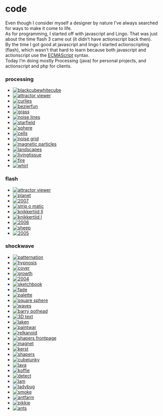 <!--
  id: 6
  date: 2007-01-06T17:09:46
  modified: 2015-10-25T07:21:52
  slug: code
  type: page
  excerpt: <p>Even though I consider myself a designer by nature I&#8217;ve always searched for ways to make it come to life. As for programming, I started off with javascript and Lingo. That was just about the time flash 3 came out (it didn&#8217;t have actionscript back then). By the time I got good at javascript and [&hellip;]</p>
  inCv: 
  inPortfolio: 
  dateFrom: 
  dateTo: 
-->

# code

<p>Even though I consider myself a designer by nature I&#8217;ve always searched for ways to make it come to life.<br />
As for programming, I started off with javascript and Lingo. That was just about the time flash 3 came out (it didn&#8217;t have actionscript back then).<br />
By the time I got good at javascript and lingo I started actionscripting (flash), which wasn&#8217;t that hard to learn because both javascript and actionscript use the <a href="http://www.ecma-international.org/" target="_blank">ECMAScript</a> syntax.<br />
Today I&#8217;m doing mostly Processing (java) for personal projects, and actionscript and php for clients.</p>
<h3>processing</h3>
<ul class="list-unstyled list-inline">
<li><a href="javascript:Sjeiti.showIFrame('coderef.php?id=627',400,400,'blackcubewhitecube')" title="3D recursion"><img src="https://res.cloudinary.com/dn1rmdjs5/image/upload/v1566568756/rv/blackcubewhitecube.jpg" alt="blackcubewhitecube" /></a></li>
<li><a href="javascript:Sjeiti.showIFrame('coderef.php?id=625',800,600,'attractor viewer')" title="attractor viewer"><img src="https://res.cloudinary.com/dn1rmdjs5/image/upload/v1566568756/rv/attractor.jpg" alt="attractor viewer" /></a></li>
<li><a href="javascript:Sjeiti.showIFrame('coderef.php?id=576',500,500,'curlies')" title="curlies"><img src="https://res.cloudinary.com/dn1rmdjs5/image/upload/v1566568756/rv/curlies.jpg" alt="curlies" /></a></li>
<li><a href="javascript:Sjeiti.showIFrame('coderef.php?id=578',900,900,'bezierfun')" title="bezierfun"><img src="https://res.cloudinary.com/dn1rmdjs5/image/upload/v1566568756/rv/bezierfun.jpg" alt="bezierfun" /></a></li>
<li><a href="javascript:Sjeiti.showIFrame('coderef.php?id=577',640,640,'grass')" title="grass"><img src="https://res.cloudinary.com/dn1rmdjs5/image/upload/v1566568756/rv/grass.jpg" alt="grass" /></a></li>
<li><a href="javascript:Sjeiti.showIFrame('coderef.php?id=580',1000,700,'noise lines')" title="noise lines"><img src="https://res.cloudinary.com/dn1rmdjs5/image/upload/v1566568756/rv/noiselines.jpg" alt="noise lines" /></a></li>
<li><a href="javascript:Sjeiti.showIFrame('coderef.php?id=579',700,250,'starfield')" title="starfield"><img src="https://res.cloudinary.com/dn1rmdjs5/image/upload/v1566568756/rv/starfield.jpg" alt="starfield" /></a></li>
<li><a href="javascript:Sjeiti.showIFrame('coderef.php?id=582',400,400,'sphere')" title="sphere"><img src="https://res.cloudinary.com/dn1rmdjs5/image/upload/v1566568756/rv/sphere.jpg" alt="sphere" /></a></li>
<li><a href="javascript:Sjeiti.showIFrame('coderef.php?id=581',640,480,'cells')" title="cells"><img src="https://res.cloudinary.com/dn1rmdjs5/image/upload/v1566568756/rv/cells.jpg" alt="cells" /></a></li>
<li><a href="javascript:Sjeiti.showIFrame('coderef.php?id=583',400,400,'noise grid')" title="noise grid"><img src="https://res.cloudinary.com/dn1rmdjs5/image/upload/v1566568756/rv/noise-grid.jpg" alt="noise grid" /></a></li>
<li><a href="javascript:Sjeiti.showIFrame('coderef.php?id=586',520,160,'magnetic particles')" title="magnetic particles"><img src="https://res.cloudinary.com/dn1rmdjs5/image/upload/v1566568756/rv/magnetic.jpg" alt="magnetic particles" /></a></li>
<li><a href="javascript:Sjeiti.showIFrame('coderef.php?id=584',800,600,'landscapes')" title="landscapes"><img src="https://res.cloudinary.com/dn1rmdjs5/image/upload/v1566568756/rv/landscapes.jpg" alt="landscapes" /></a></li>
<li><a href="javascript:Sjeiti.showIFrame('coderef.php?id=585',400,400,'livingtissue')" title="livingtissue"><img src="https://res.cloudinary.com/dn1rmdjs5/image/upload/v1566568756/rv/tissue.jpg" alt="livingtissue" /></a></li>
<li><a href="javascript:Sjeiti.showIFrame('coderef.php?id=587',200,200,'fire')" title="fire"><img src="https://res.cloudinary.com/dn1rmdjs5/image/upload/v1566568756/rv/fire.jpg" alt="fire" /></a></li>
<li><a href="javascript:Sjeiti.showIFrame('coderef.php?id=588',200,200,'whirl')" title="whirl"><img src="https://res.cloudinary.com/dn1rmdjs5/image/upload/v1566568756/rv/whirl.jpg" alt="whirl" /></a></li>
</ul>
<h3>flash</h3>
<ul class="list-unstyled list-inline">
<li><a href="javascript:Sjeiti.showCode('code/attractors.swf', 800,600, 'attractor viewer')" title="planet"><img src="https://res.cloudinary.com/dn1rmdjs5/image/upload/v1566568756/rv/attractor viewer.jpg" alt="attractor viewer" /></a></li>
<li><a href="javascript:Sjeiti.showCode('code/planet.swf', 800,600, 'planet')" title="planet"><img src="https://res.cloudinary.com/dn1rmdjs5/image/upload/v1566568756/rv/planet.jpg" alt="planet" /></a></li>
<li><a href="javascript:Sjeiti.showCode('code/2007.swf', 525,277, '2007')" title="2007 newyears wish"><img src="https://res.cloudinary.com/dn1rmdjs5/image/upload/v1566568756/rv/2007.jpg" alt="2007" /></a></li>
<li><a href="javascript:Sjeiti.showIFrame('http://strip.o.matic.shapers.nl/stripomatic.swf?lang=en', 525,277,'strip o matic')" title="strip o matic"><img src="https://res.cloudinary.com/dn1rmdjs5/image/upload/v1566568756/rv/stripomatic.jpg" alt="strip o matic" /></a></li>
<li><a href="javascript:Sjeiti.showIFrame('http://www.shapers.nl/media/lab/knikkeren/index.html', 525,277, 'knikkeren')" title="small marble game featuring displacement mapping"><img src="https://res.cloudinary.com/dn1rmdjs5/image/upload/v1566568756/rv/knikkerenII.jpg" alt="knikkertijd II" /></a></li>
<li><a href="javascript:Sjeiti.showCode('code/knikkeren.swf', 525,277, 'knikkeren')" title="small marble game featuring displacement mapping"><img src="https://res.cloudinary.com/dn1rmdjs5/image/upload/v1566568756/rv/knikkertijd.jpg" alt="knikkertijd I" /></a></li>
<li><a href="javascript:Sjeiti.showCode('code/shapers2006.swf', 525,277, '2006')" title="Shapers 2006 xmas/newyears wishes"><img src="https://res.cloudinary.com/dn1rmdjs5/image/upload/v1566568756/rv/2006.jpg" alt="2006" /></a></li>
<li><a href="javascript:Sjeiti.showIFrame('coderef.php?id=630', 525,277, 'sheep')" title="sheep abduction game"><img src="https://res.cloudinary.com/dn1rmdjs5/image/upload/v1566568756/rv/sheep.jpg" alt="sheep" /></a></li>
<li><a href="javascript:Sjeiti.showCode('code/2005en.swf', 525,277, '2005')" title="2005"><img src="https://res.cloudinary.com/dn1rmdjs5/image/upload/v1566568756/rv/2005.jpg" alt="2005" /></a></li>
</ul>
<h3>shockwave</h3>
<ul class="list-unstyled list-inline">
<li><a href="javascript:Sjeiti.showIFrame('coderef.php?id=592', 800,600,'patternation')" title="patternation"><img src="https://res.cloudinary.com/dn1rmdjs5/image/upload/v1566568756/rv/patternation.jpg" alt="patternation" /></a></li>
<li><a href="javascript:Sjeiti.showIFrame('coderef.php?id=601', 800,600,'hypnosis')" title="the latest result in collecting and cleaning old code... keyboard c, v and/or b"><img src="https://res.cloudinary.com/dn1rmdjs5/image/upload/v1566568756/rv/hypnosis.jpg" alt="hypnosis" /></a></li>
<li><a href="javascript:Sjeiti.showIFrame('coderef.php?id=599', 550,626,'cover')" title="double sided, trigonomically deformed sphere with a tiny transparent reflection map"><img src="https://res.cloudinary.com/dn1rmdjs5/image/upload/v1566568756/rv/cover.jpg" alt="cover" /></a></li>
<li><a href="javascript:Sjeiti.showIFrame('coderef.php?id=600', 800,600,'growth')" title="a random tree with controllable parameters"><img src="https://res.cloudinary.com/dn1rmdjs5/image/upload/v1566568756/rv/growth.jpg" alt="growth" /></a></li>
<li><a href="javascript:Sjeiti.showIFrame('coderef.php?id=593', 640,480,'2004')" title="found some use for the fade thing"><img src="https://res.cloudinary.com/dn1rmdjs5/image/upload/v1566568756/rv/ny2004.jpg" alt="2004" /></a></li>
<li><a href="javascript:Sjeiti.showIFrame('coderef.php?id=606', 800,600,'sketchbook')" title="recoded old site"><img src="https://res.cloudinary.com/dn1rmdjs5/image/upload/v1566568756/rv/sketchbook.jpg" alt="sketchbook" /></a></li>
<li><a href="javascript:Sjeiti.showIFrame('coderef.php?id=594', 640,480,'fade')" title="mouse controlled points with a fade"><img src="https://res.cloudinary.com/dn1rmdjs5/image/upload/v1566568756/rv/fade.jpg" alt="fade" /></a></li>
<li><a href="javascript:Sjeiti.showIFrame('coderef.php?id=596', 640,480,'palette')" title="rgb representation over a 60Âº xyz planes"><img src="https://res.cloudinary.com/dn1rmdjs5/image/upload/v1566568756/rv/palette.jpg" alt="palette" /></a></li>
<li><a href="javascript:Sjeiti.showIFrame('coderef.php?id=595', 700,600,'square sphere')" title="I was looking for a coded form that looked like something between a square and a sphere... but I got carried away"><img src="https://res.cloudinary.com/dn1rmdjs5/image/upload/v1566568756/rv/squaresphere.jpg" alt="square sphere" /></a></li>
<li><a href="javascript:Sjeiti.showIFrame('coderef.php?id=598', 400,300,'waves')" title="random multiple waves... click"><img src="https://res.cloudinary.com/dn1rmdjs5/image/upload/v1566568756/rv/waves.jpg" alt="waves" /></a></li>
<li><a href="javascript:Sjeiti.showIFrame('coderef.php?id=605', 640,480,'barry pothead')" title="made this to practice 3D"><img src="https://res.cloudinary.com/dn1rmdjs5/image/upload/v1566568756/rv/barrypothead.jpg" alt="barry pothead" /></a></li>
<li><a href="javascript:Sjeiti.showIFrame('coderef.php?id=603', 800,600,'3D text')" title="a 3D text editor"><img src="https://res.cloudinary.com/dn1rmdjs5/image/upload/v1566568756/rv/3dtext.jpg" alt="3D text" /></a></li>
<li><a href="javascript:Sjeiti.showIFrame('coderef.php?id=604', 800,600,'laken')" title="a 3D wave for paintwar"><img src="https://res.cloudinary.com/dn1rmdjs5/image/upload/v1566568756/rv/laken.jpg" alt="laken" /></a></li>
<li><a href="javascript:Sjeiti.showIFrame('coderef.php?id=602', 800,600,'paintwar')" title="I'll probably finish this when somebody pays us for it"><img src="https://res.cloudinary.com/dn1rmdjs5/image/upload/v1566568756/rv/paintwar.jpg" alt="paintwar" /></a></li>
<li><a href="javascript:Sjeiti.showIFrame('coderef.php?id=590', 196,153,'relkanoid')" title="relkanoid"><img src="https://res.cloudinary.com/dn1rmdjs5/image/upload/v1566568756/rv/relkanoid.jpg" alt="relkanoid" /></a></li>
<li><a href="javascript:Sjeiti.showIFrame('coderef.php?id=597', 525,277,'shapers frontpage')" title="isometric view of where I work"><img src="https://res.cloudinary.com/dn1rmdjs5/image/upload/v1566568756/rv/shapersfrontpage.jpg" alt="shapers frontpage" /></a></li>
<li><a href="javascript:Sjeiti.showIFrame('coderef.php?id=591', 400,400,'magnet')" title="magnet"><img src="https://res.cloudinary.com/dn1rmdjs5/image/upload/v1566568756/rv/magnetic.jpg" alt="magnet" /></a></li>
<li><a href="javascript:Sjeiti.showIFrame('coderef.php?id=609', 500,550,'kerst')" title="christmas"><img src="https://res.cloudinary.com/dn1rmdjs5/image/upload/v1566568756/rv/kerst.jpg" alt="kerst" /></a></li>
<li><a href="javascript:Sjeiti.showIFrame('coderef.php?id=610', 800,517,'shapers')" title="shapers splash screen from before we even existed"><img src="https://res.cloudinary.com/dn1rmdjs5/image/upload/v1566568756/rv/shapers.jpg" alt="shapers" /></a></li>
<li><a href="javascript:Sjeiti.showIFrame('coderef.php?id=611', 800,600,'cubejunky')" title="Remember Sokoban?... sort of like that but then in 3D"><img src="https://res.cloudinary.com/dn1rmdjs5/image/upload/v1566568756/rv/cubejunky.jpg" alt="cubejunky" /></a></li>
<li><a href="javascript:Sjeiti.showIFrame('coderef.php?id=616', 800,600,'lava')" title="a working lava lamp: does not work inmediately... needs to warm up"><img src="https://res.cloudinary.com/dn1rmdjs5/image/upload/v1566568756/rv/lava.jpg" alt="lava" /></a></li>
<li><a href="javascript:Sjeiti.showIFrame('coderef.php?id=617', 400,500,'koffie')" title="The old catch-the-falling-stuff concept. You do know what happens when you drink too much caffeine don't you? (oh... eeeh... left and right arrows and space)"><img src="https://res.cloudinary.com/dn1rmdjs5/image/upload/v1566568756/rv/koffie.jpg" alt="koffie" /></a></li>
<li><a href="javascript:Sjeiti.showIFrame('coderef.php?id=618', 640,480,'detect')" title="are you paying enough attention?"><img src="https://res.cloudinary.com/dn1rmdjs5/image/upload/v1566568756/rv/detect.jpg" alt="detect" /></a></li>
<li><a href="javascript:Sjeiti.showIFrame('coderef.php?id=623', 640,120,'lam')" title="my first wild guess towards ai"><img src="https://res.cloudinary.com/dn1rmdjs5/image/upload/v1566568756/rv/lam.jpg" alt="lam" /></a></li>
<li><a href="javascript:Sjeiti.showIFrame('coderef.php?id=624', 48,60,'ladybug')" title="ladybugs are bad... keep clicking..."><img src="https://res.cloudinary.com/dn1rmdjs5/image/upload/v1566568756/rv/ladybug.jpg" alt="ladybug" /></a></li>
<li><a href="javascript:Sjeiti.showIFrame('coderef.php?id=622', 640,480,'smoke')" title="I wish they sold cigarettes like this one"><img src="https://res.cloudinary.com/dn1rmdjs5/image/upload/v1566568756/rv/smoke.jpg" alt="smoke" /></a></li>
<li><a href="javascript:Sjeiti.showIFrame('coderef.php?id=619', 800,600,'antfarm')" title="Test with a bunch of sheepish ants."><img src="https://res.cloudinary.com/dn1rmdjs5/image/upload/v1566568756/rv/antfarm.jpg" alt="antfarm" /></a></li>
<li><a href="javascript:Sjeiti.showIFrame('coderef.php?id=620', 800,600,'pikkie)" title="just another thing I never finished: click to flap, rightclick to change direction"><img src="https://res.cloudinary.com/dn1rmdjs5/image/upload/v1566568756/rv/pikkie.jpg" alt="pikkie" /></a></li>
<li><a href="javascript:Sjeiti.showIFrame('coderef.php?id=621', 591,400,'ants')" title="The first game I ever made. It's about two ants (if you choose multiplayer) who fight over who gets to put what in his hole."><img src="https://res.cloudinary.com/dn1rmdjs5/image/upload/v1566568756/rv/ants.jpg" alt="ants" /></a></li>
</ul>
<pre><code data-language="glsl" data-src="/script/blob.glsl"></code></pre>